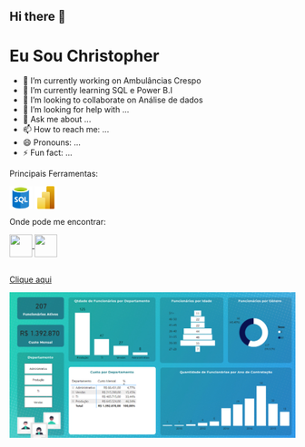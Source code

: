 ## Hi there 👋
# Eu Sou Christopher



- 🔭 I’m currently working on Ambulâncias Crespo
- 🌱 I’m currently learning SQL e Power B.I
- 👯 I’m looking to collaborate on Análise de dados
- 🤔 I’m looking for help with ...
- 💬 Ask me about ...
- 📫 How to reach me: ...
- 😄 Pronouns: ...
- ⚡ Fun fact: ...

Principais Ferramentas:

<div style="display: inline_block">
  <img align="center" alt="SQL" height="40" width="40" src="https://github.com/BruceFonseca/ferramentas/blob/main/logo.png?raw=true">
  <img align="center" alt="Power BI" height="40" width="40" src="https://github.com/BruceFonseca/ferramentas/blob/main/1200px-New_Power_BI_Logo.svg.png?raw=true">
</div>



Onde pode me encontrar:
<div style="display: inline_block">
  
  <a href="https://www.linkedin.com/in/christopher-assump%C3%A7%C3%A3o-496a772a6/)/" target="_blank">
    <img align="center" alt="" height="40" width="40" src="https://github.com/BruceFonseca/Portfolio/blob/main/social%20icons/linkedin.png?raw=true">
  </a>
  <a href="https://www.instagram.com/christopher_assumpcao/"_blank">
    <img align="center" alt="" height="40" width="40" src="https://github.com/BruceFonseca/Portfolio/blob/main/social%20icons/instagram.png?raw=true">
  </a>
</div>



<br>

<a href='https://github.com/Christophersantos007/RHportifolio'>  Clique aqui </a>

<img width=700 src='https://github.com/Christophersantos007/RHportifolio/blob/main/Imagens/rh.png?raw=true ' >



